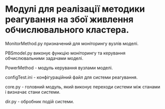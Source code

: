 # Модулі для реалізації методики реагування на збої живлення обчислювального кластера.  

MonitorMethod.py призначений для моніторингу вузлів моделі.  

PBSmodel.py виконує функцію моніторингу та керування обчислювальними задачами моделі.  

PowerMethod - модуль керування вузлами моделі.  

configTest.ini - конфігураційний файл для системи реагування.  

core.py - головний модуль, який виконує переходи системи між станами і визначає стани системи.  

dir.py - обробник подій системи.
